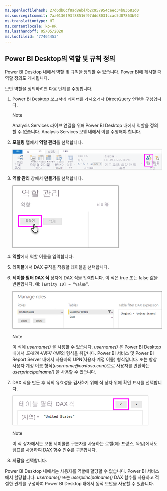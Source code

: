 ```yaml
---
ms.openlocfilehash: 27d6db6cf8ad8ebd7b2c957954ceec34b83681d0
ms.sourcegitcommit: 7aa0136f93f88516f97ddd8031ccac5d07863b92
ms.translationtype: HT
ms.contentlocale: ko-KR
ms.lasthandoff: 05/05/2020
ms.locfileid: "77464453"
---
```

## <a name="define-roles-and-rules-in-power-bi-desktop"></a>Power BI Desktop의 역할 및 규칙 정의
Power BI Desktop 내에서 역할 및 규칙을 정의할 수 있습니다. Power BI에 게시할 때 역할 정의도 게시됩니다.

보안 역할을 정의하려면 다음 단계를 수행합니다.

1. Power BI Desktop 보고서에 데이터를 가져오거나 DirectQuery 연결을 구성합니다.
   
   > [!NOTE]
   > Analysis Services 라이브 연결을 위해 Power BI Desktop 내에서 역할을 정의할 수 없습니다. Analysis Services 모델 내에서 이를 수행해야 합니다.
   > 
   > 
2. **모델링** 탭에서 **역할 관리**를 선택합니다.
   
   ![역할 관리 선택](./media/rls-desktop-define-roles/powerbi-desktop-security.png)
3. **역할 관리** 창에서 **만들기**를 선택합니다.
   
   ![만들기 선택](./media/rls-desktop-define-roles/powerbi-desktop-security-create-role.png)
4. **역할**에서 역할 이름을 입력합니다. 
5. **테이블**에서 DAX 규칙을 적용할 테이블을 선택합니다.
6. **테이블 필터 DAX 식** 상자에 DAX 식을 입력합니다. 이 식은 true 또는 false 값을 반환합니다. 예: ```[Entity ID] = “Value”```.
      
   ![역할 관리 창](./media/rls-desktop-define-roles/powerbi-desktop-security-create-rule.png)

   > [!NOTE]
   > 이 식에 *username()* 을 사용할 수 있습니다. *username()* 은 Power BI Desktop 내에서 *도메인\사용자 이름*의 형식을 취합니다. Power BI 서비스 및 Power BI Report Server 내에서 사용자의 UPN(사용자 계정 이름) 형식입니다. 또는 항상 사용자 계정 이름 형식(*username\@contoso.com*)으로 사용자를 반환하는 *userprincipalname()* 을 사용할 수 있습니다.
   > 
   > 

7. DAX 식을 만든 후 식의 유효성을 검사하기 위해 식 상자 위에 확인 표시를 선택합니다.
      
   ![DAX 식 유효성 검사](./media/rls-desktop-define-roles/powerbi-desktop-security-validate-dax.png)
   
   > [!NOTE]
   > 이 식 상자에서는 보통 세미콜론 구분자를 사용하는 로캘(예: 프랑스, 독일)에서도 쉼표를 사용하여 DAX 함수 인수를 구분합니다. 
   >
   >
   
8. **저장**을 선택합니다.

Power BI Desktop 내에서는 사용자를 역할에 할당할 수 없습니다. Power BI 서비스에서 할당합니다. *username()* 또는 *userprincipalname()* DAX 함수를 사용하고 적절한 관계를 구성하여 Power BI Desktop 내에서 동적 보안을 사용할 수 있습니다. 

